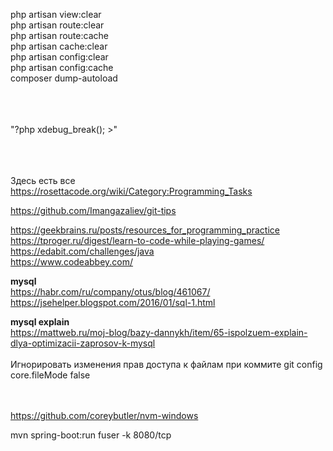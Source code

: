php artisan view:clear              <br>
php artisan route:clear              <br>
php artisan route:cache              <br>
php artisan cache:clear              <br>
php artisan config:clear             <br>
php artisan config:cache              <br>
composer dump-autoload              <br>

<br><br><br>
"?php xdebug_break(); >"

<br><br><br>
Здесь есть все <br>
https://rosettacode.org/wiki/Category:Programming_Tasks


https://github.com/Imangazaliev/git-tips


https://geekbrains.ru/posts/resources_for_programming_practice    <br>
https://tproger.ru/digest/learn-to-code-while-playing-games/    <br>
https://edabit.com/challenges/java    <br>
https://www.codeabbey.com/    <br>

<strong>mysql</strong>    <br>
https://habr.com/ru/company/otus/blog/461067/    <br>
https://jsehelper.blogspot.com/2016/01/sql-1.html    <br>

<strong>mysql explain</strong>    <br>
https://mattweb.ru/moj-blog/bazy-dannykh/item/65-ispolzuem-explain-dlya-optimizacii-zaprosov-k-mysql    <br>
<br>
Игнорировать изменения прав доступа к файлам при коммите
git config core.fileMode false <br><br><br>


https://github.com/coreybutler/nvm-windows



mvn spring-boot:run
fuser -k 8080/tcp

